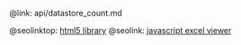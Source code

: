 @link: api/datastore_count.md

@seolinktop: [html5 library](https://webix.com)
@seolink: [javascript excel viewer](https://webix.com/widget/excel_viewer/)
